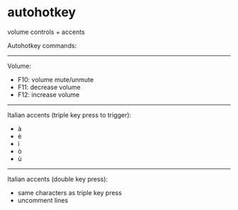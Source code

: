 # autohotkey
volume controls + accents

Autohotkey commands:

--------------
Volume:

- F10: volume mute/unmute
- F11: decrease volume
- F12: increase volume


---------------
Italian accents (triple key press to trigger):

- à
- è
- ì
- ò
- ù


---------------
Italian accents (double key press):

- same characters as triple key press
- uncomment lines
